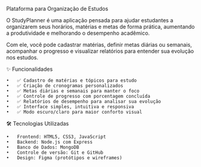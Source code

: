 Plataforma para Organização de Estudos

O StudyPlanner é uma aplicação pensada para ajudar estudantes a organizarem seus horários, matérias e metas de forma prática, aumentando a produtividade e melhorando o desempenho acadêmico.

Com ele, você pode cadastrar matérias, definir metas diárias ou semanais, acompanhar o progresso e visualizar relatórios para entender sua evolução nos estudos.



✨ Funcionalidades


	•	✅ Cadastro de matérias e tópicos para estudo
	•	✅ Criação de cronogramas personalizados
	•	✅ Metas diárias e semanais para manter o foco
	•	✅ Controle de progresso com porcentagem concluída
	•	✅ Relatórios de desempenho para analisar sua evolução
	•	✅ Interface simples, intuitiva e responsiva
	•	✅ Modo escuro/claro para maior conforto visual



🛠️ Tecnologias Utilizadas


	•	Frontend: HTML5, CSS3, JavaScript
	•	Backend: Node.js com Express
	•	Banco de Dados: MongoDB
	•	Controle de versão: Git e GitHub
	•	Design: Figma (protótipos e wireframes)
